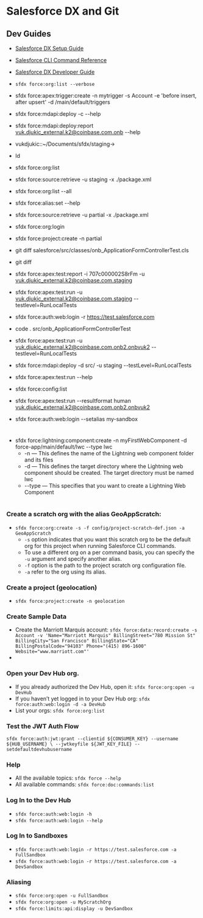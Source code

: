 # Salesforce DX and Git
## Dev Guides
* [Salesforce DX Setup Guide](https://developer.salesforce.com/docs/atlas.en-us.220.0.sfdx_setup.meta/sfdx_setup/sfdx_setup_intro.htm)
* [Salesforce CLI Command Reference](https://developer.salesforce.com/docs/atlas.en-us.220.0.sfdx_cli_reference.meta/sfdx_cli_reference/cli_reference.htm)
* [Salesforce DX Developer Guide](https://developer.salesforce.com/docs/atlas.en-us.220.0.sfdx_dev.meta/sfdx_dev/sfdx_dev_intro.htm)

* `sfdx force:org:list --verbose`
* sfdx force:apex:trigger:create -n mytrigger -s Account -e 'before insert, after upsert' -d <app-dir>/main/default/triggers
* sfdx force:mdapi:deploy -c --help
* sfdx force:mdapi:deploy:report vuk.djukic_external.k2@coinbase.com.onb --help
* vukdjukic::~/Documents/sfdx/staging->
* ld
* sfdx force:org:list
* sfdx force:source:retrieve -u staging -x ./package.xml
* sfdx force:org:list --all
* sfdx force:alias:set --help
* sfdx force:source:retrieve -u partial -x ./package.xml
* sfdx force:org:login
* sfdx force:project:create -n partial
* git diff salesforce/src/classes/onb_ApplicationFormControllerTest.cls
* git diff
* sfdx force:apex:test:report -i 707c000002S8rFm -u vuk.djukic_external.k2@coinbase.com.staging
* sfdx force:apex:test:run -u vuk.djukic_external.k2@coinbase.com.staging --testlevel=RunLocalTests
* sfdx force:auth:web:login -r https://test.salesforce.com
* code . src/onb_ApplicationFormControllerTest
* sfdx force:apex:test:run -u vuk.djukic_external.k2@coinbase.com.onb2.onbvuk2 --testlevel=RunLocalTests
* sfdx force:mdapi:deploy -d src/ -u staging --testLevel=RunLocalTests
* sfdx force:apex:test:run --help
* sfdx force:config:list
* sfdx force:apex:test:run --resultformat human vuk.djukic_external.k2@coinbase.com.onb2.onbvuk2
* sfdx force:auth:web:login --setalias my-sandbox
#
* sfdx force:lightning:component:create -n myFirstWebComponent -d force-app/main/default/lwc --type lwc
  * -n — This defines the name of the Lightning web component folder and its files
  * -d — This defines the target directory where the Lightning web component should be created. The target directory must be named lwc
  * --type — This specifies that you want to create a Lightning Web Component
#

### Create a scratch org with the alias GeoAppScratch:
* `sfdx force:org:create -s -f config/project-scratch-def.json -a GeoAppScratch`
  * `-s` option indicates that you want this scratch org to be the default org for this project when running Salesforce CLI commands.
  * To use a different org on a per command basis, you can specify the `-u` argument and specify another alias.
  * `-f` option is the path to the project scratch org configuration file.
  * `-a` refer to the org using its alias.

### Create a project (geolocation)
* `sfdx force:project:create -n geolocation`

### Create Sample Data
* Create the Marriott Marquis account: `sfdx force:data:record:create -s Account -v 'Name="Marriott Marquis" BillingStreet="780 Mission St" BillingCity="San Francisco" BillingState="CA" BillingPostalCode="94103" Phone="(415) 896-1600" Website="www.marriott.com"'`
* 

### Open your Dev Hub org.
* If you already authorized the Dev Hub, open it: `sfdx force:org:open -u DevHub`
* If you haven’t yet logged in to your Dev Hub org: `sfdx force:auth:web:login -d -a DevHub`
* List your orgs: `sfdx force:org:list`
### Test the JWT Auth Flow
`sfdx force:auth:jwt:grant --clientid ${CONSUMER_KEY} --username ${HUB_USERNAME} \
--jwtkeyfile ${JWT_KEY_FILE} --setdefaultdevhubusername`
### Help
* All the available topics: `sfdx force --help`
* All available commands: `sfdx force:doc:commands:list`
### Log In to the Dev Hub
* `sfdx force:auth:web:login -h`
* `sfdx force:auth:web:login --help`

### Log In to Sandboxes
* `sfdx force:auth:web:login -r https://test.salesforce.com -a FullSandbox`
* `sfdx force:auth:web:login -r https://test.salesforce.com -a DevSandbox`

### Aliasing
* `sfdx force:org:open -u FullSandbox`
* `sfdx force:org:open -u MyScratchOrg`
* `sfdx force:limits:api:display -u DevSandbox`
